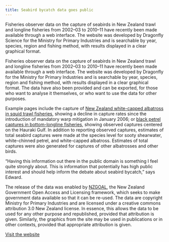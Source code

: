 ```yaml
---
title: Seabird bycatch data goes public
---
```


Fisheries observer data on the capture of seabirds in New Zealand
trawl and longline fisheries from 2002&ndash;03 to 2010&ndash;11 have
recently been made available through a web interface. The website was
developed by Dragonfly Science for the Ministry for Primary Industries
and is searchable by year, species, region and fishing method, with
results displayed in a clear graphical format.

<!--more-->

Fisheries observer data on the capture of seabirds in New Zealand
trawl and longline fisheries from 2002&ndash;03 to 2010&ndash;11 have
recently been made available through a web interface. The website was
developed by Dragonfly for the Ministry for Primary Industries and is
searchable by year, species, region and fishing method, with results
displayed in a clear graphical format.  The data have also been
provided and can be exported, for those who want to analyse it
themselves, or who want to use the data for other purposes.

Example pages include the capture of [New Zealand white-capped
albatross in squid trawl
fisheries](http://data.dragonfly.co.nz/psc/v20121101/white-capped-albatross/squid-trawl/all-vessels/eez/all/),
showing a decline in capture rates since the introduction of mandatory
warp mitigation in January 2006; or [black petrel captures in
bottom-longline
fisheries](http://data.dragonfly.co.nz/psc/v20121101/black-petrel/bottom-longline/all-vessels/eez/all/),
showing observed captures centered on the Hauraki Gulf.
In addition to reporting observed captures, estimates of total seabird
captures were made at the species level for sooty shearwater,
white-chinned petrel, and white-capped albatross. Estimates of total
captures were also generated for captures of other albatrosses and
other birds.

“Having this information out there in the public domain is something I
feel quite strongly about. This is information that potentially has
high public interest and should help inform the debate about seabird
bycatch,” says Edward.

The release of the data was enabled by  [NZGOAL](http://nzgoal.info/),
the New Zealand Government Open Access and Licensing framework, which
seeks to make government  data available so that it can be re-used.
The data are copyright Ministry for Primary Industries and are
licensed under a creative commons attribution 3.0 New Zealand license.
In essence, this allows the data to be used for any other purpose and
republished, provided that attribution is given. Similarly, the
graphics from the site may be used in publications or in other
contexts, provided that appropriate attribution  is given.

[Visit the website](http://data.dragonfly.co.nz/psc/)
